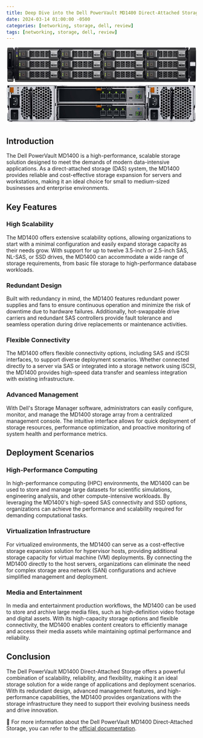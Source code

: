 ```yaml
---
title: Deep Dive into the Dell PowerVault MD1400 Direct-Attached Storage
date: 2024-03-14 01:00:00 -0500
categories: [networking, storage, dell, review]
tags: [networking, storage, dell, review]
---
```


![Deep Dive into the Dell PowerVault MD1400 Direct-Attached Storage 1](/assets/img/posts/2024/dell_md1400_storage/dell_md1400_storage1.png)
![Deep Dive into the Dell PowerVault MD1400 Direct-Attached Storage 2](/assets/img/posts/2024/dell_md1400_storage/dell_md1400_storage2.png)

## Introduction

The Dell PowerVault MD1400 is a high-performance, scalable storage solution designed to meet the demands of modern data-intensive applications. As a direct-attached storage (DAS) system, the MD1400 provides reliable and cost-effective storage expansion for servers and workstations, making it an ideal choice for small to medium-sized businesses and enterprise environments.

## Key Features

### High Scalability

The MD1400 offers extensive scalability options, allowing organizations to start with a minimal configuration and easily expand storage capacity as their needs grow. With support for up to twelve 3.5-inch or 2.5-inch SAS, NL-SAS, or SSD drives, the MD1400 can accommodate a wide range of storage requirements, from basic file storage to high-performance database workloads.

### Redundant Design

Built with redundancy in mind, the MD1400 features redundant power supplies and fans to ensure continuous operation and minimize the risk of downtime due to hardware failures. Additionally, hot-swappable drive carriers and redundant SAS controllers provide fault tolerance and seamless operation during drive replacements or maintenance activities.

### Flexible Connectivity

The MD1400 offers flexible connectivity options, including SAS and iSCSI interfaces, to support diverse deployment scenarios. Whether connected directly to a server via SAS or integrated into a storage network using iSCSI, the MD1400 provides high-speed data transfer and seamless integration with existing infrastructure.

### Advanced Management

With Dell's Storage Manager software, administrators can easily configure, monitor, and manage the MD1400 storage array from a centralized management console. The intuitive interface allows for quick deployment of storage resources, performance optimization, and proactive monitoring of system health and performance metrics.

## Deployment Scenarios

### High-Performance Computing

In high-performance computing (HPC) environments, the MD1400 can be used to store and manage large datasets for scientific simulations, engineering analysis, and other compute-intensive workloads. By leveraging the MD1400's high-speed SAS connectivity and SSD options, organizations can achieve the performance and scalability required for demanding computational tasks.

### Virtualization Infrastructure

For virtualized environments, the MD1400 can serve as a cost-effective storage expansion solution for hypervisor hosts, providing additional storage capacity for virtual machine (VM) deployments. By connecting the MD1400 directly to the host servers, organizations can eliminate the need for complex storage area network (SAN) configurations and achieve simplified management and deployment.

### Media and Entertainment

In media and entertainment production workflows, the MD1400 can be used to store and archive large media files, such as high-definition video footage and digital assets. With its high-capacity storage options and flexible connectivity, the MD1400 enables content creators to efficiently manage and access their media assets while maintaining optimal performance and reliability.

## Conclusion

The Dell PowerVault MD1400 Direct-Attached Storage offers a powerful combination of scalability, reliability, and flexibility, making it an ideal storage solution for a wide range of applications and deployment scenarios. With its redundant design, advanced management features, and high-performance capabilities, the MD1400 provides organizations with the storage infrastructure they need to support their evolving business needs and drive innovation.


📝 For more information about the Dell PowerVault MD1400 Direct-Attached Storage, you can refer to the [official documentation](https://www.dell.com/support/home/en-us/product-support/product/storage-md1400/docs).

